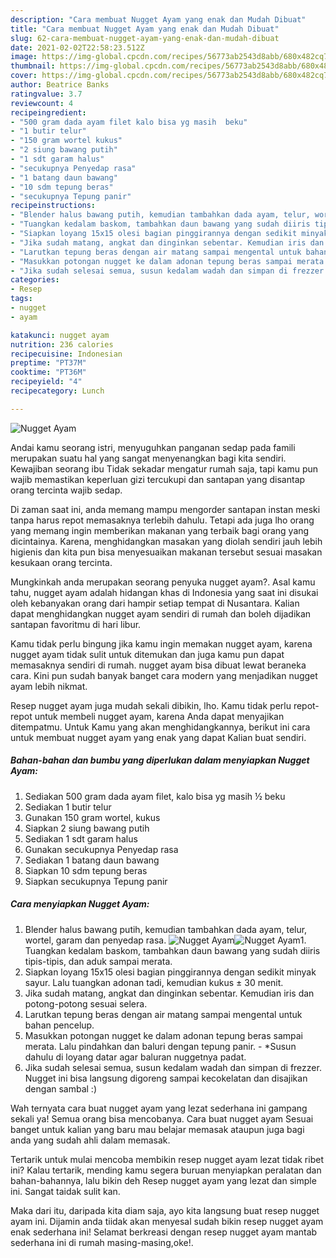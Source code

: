 ```yaml
---
description: "Cara membuat Nugget Ayam yang enak dan Mudah Dibuat"
title: "Cara membuat Nugget Ayam yang enak dan Mudah Dibuat"
slug: 62-cara-membuat-nugget-ayam-yang-enak-dan-mudah-dibuat
date: 2021-02-02T22:58:23.512Z
image: https://img-global.cpcdn.com/recipes/56773ab2543d8abb/680x482cq70/nugget-ayam-foto-resep-utama.jpg
thumbnail: https://img-global.cpcdn.com/recipes/56773ab2543d8abb/680x482cq70/nugget-ayam-foto-resep-utama.jpg
cover: https://img-global.cpcdn.com/recipes/56773ab2543d8abb/680x482cq70/nugget-ayam-foto-resep-utama.jpg
author: Beatrice Banks
ratingvalue: 3.7
reviewcount: 4
recipeingredient:
- "500 gram dada ayam filet kalo bisa yg masih  beku"
- "1 butir telur"
- "150 gram wortel kukus"
- "2 siung bawang putih"
- "1 sdt garam halus"
- "secukupnya Penyedap rasa"
- "1 batang daun bawang"
- "10 sdm tepung beras"
- "secukupnya Tepung panir"
recipeinstructions:
- "Blender halus bawang putih, kemudian tambahkan dada ayam, telur, wortel, garam dan penyedap rasa."
- "Tuangkan kedalam baskom, tambahkan daun bawang yang sudah diiris tipis-tipis, dan aduk sampai merata."
- "Siapkan loyang 15x15 olesi bagian pinggirannya dengan sedikit minyak sayur. Lalu tuangkan adonan tadi, kemudian kukus ± 30 menit."
- "Jika sudah matang, angkat dan dinginkan sebentar. Kemudian iris dan potong-potong sesuai selera."
- "Larutkan tepung beras dengan air matang sampai mengental untuk bahan pencelup."
- "Masukkan potongan nugget ke dalam adonan tepung beras sampai merata. Lalu pindahkan dan baluri dengan tepung panir. *Susun dahulu di loyang datar agar baluran nuggetnya padat."
- "Jika sudah selesai semua, susun kedalam wadah dan simpan di frezzer. Nugget ini bisa langsung digoreng sampai kecokelatan dan disajikan dengan sambal :)"
categories:
- Resep
tags:
- nugget
- ayam

katakunci: nugget ayam 
nutrition: 236 calories
recipecuisine: Indonesian
preptime: "PT37M"
cooktime: "PT36M"
recipeyield: "4"
recipecategory: Lunch

---
```



![Nugget Ayam](https://img-global.cpcdn.com/recipes/56773ab2543d8abb/680x482cq70/nugget-ayam-foto-resep-utama.jpg)

Andai kamu seorang istri, menyuguhkan panganan sedap pada famili merupakan suatu hal yang sangat menyenangkan bagi kita sendiri. Kewajiban seorang ibu Tidak sekadar mengatur rumah saja, tapi kamu pun wajib memastikan keperluan gizi tercukupi dan santapan yang disantap orang tercinta wajib sedap.

Di zaman  saat ini, anda memang mampu mengorder santapan instan meski tanpa harus repot memasaknya terlebih dahulu. Tetapi ada juga lho orang yang memang ingin memberikan makanan yang terbaik bagi orang yang dicintainya. Karena, menghidangkan masakan yang diolah sendiri jauh lebih higienis dan kita pun bisa menyesuaikan makanan tersebut sesuai masakan kesukaan orang tercinta. 



Mungkinkah anda merupakan seorang penyuka nugget ayam?. Asal kamu tahu, nugget ayam adalah hidangan khas di Indonesia yang saat ini disukai oleh kebanyakan orang dari hampir setiap tempat di Nusantara. Kalian dapat menghidangkan nugget ayam sendiri di rumah dan boleh dijadikan santapan favoritmu di hari libur.

Kamu tidak perlu bingung jika kamu ingin memakan nugget ayam, karena nugget ayam tidak sulit untuk ditemukan dan juga kamu pun dapat memasaknya sendiri di rumah. nugget ayam bisa dibuat lewat beraneka cara. Kini pun sudah banyak banget cara modern yang menjadikan nugget ayam lebih nikmat.

Resep nugget ayam juga mudah sekali dibikin, lho. Kamu tidak perlu repot-repot untuk membeli nugget ayam, karena Anda dapat menyajikan ditempatmu. Untuk Kamu yang akan menghidangkannya, berikut ini cara untuk membuat nugget ayam yang enak yang dapat Kalian buat sendiri.

<!--inarticleads1-->

##### Bahan-bahan dan bumbu yang diperlukan dalam menyiapkan Nugget Ayam:

1. Sediakan 500 gram dada ayam filet, kalo bisa yg masih ½ beku
1. Sediakan 1 butir telur
1. Gunakan 150 gram wortel, kukus
1. Siapkan 2 siung bawang putih
1. Sediakan 1 sdt garam halus
1. Gunakan secukupnya Penyedap rasa
1. Sediakan 1 batang daun bawang
1. Siapkan 10 sdm tepung beras
1. Siapkan secukupnya Tepung panir




<!--inarticleads2-->

##### Cara menyiapkan Nugget Ayam:

1. Blender halus bawang putih, kemudian tambahkan dada ayam, telur, wortel, garam dan penyedap rasa.
<img src="https://img-global.cpcdn.com/steps/b4aaa347955fa144/160x128cq70/nugget-ayam-langkah-memasak-1-foto.jpg" alt="Nugget Ayam"><img src="https://img-global.cpcdn.com/steps/73fadabb4ef86e3e/160x128cq70/nugget-ayam-langkah-memasak-1-foto.jpg" alt="Nugget Ayam">1. Tuangkan kedalam baskom, tambahkan daun bawang yang sudah diiris tipis-tipis, dan aduk sampai merata.
1. Siapkan loyang 15x15 olesi bagian pinggirannya dengan sedikit minyak sayur. Lalu tuangkan adonan tadi, kemudian kukus ± 30 menit.
1. Jika sudah matang, angkat dan dinginkan sebentar. Kemudian iris dan potong-potong sesuai selera.
1. Larutkan tepung beras dengan air matang sampai mengental untuk bahan pencelup.
1. Masukkan potongan nugget ke dalam adonan tepung beras sampai merata. Lalu pindahkan dan baluri dengan tepung panir. - *Susun dahulu di loyang datar agar baluran nuggetnya padat.
1. Jika sudah selesai semua, susun kedalam wadah dan simpan di frezzer. Nugget ini bisa langsung digoreng sampai kecokelatan dan disajikan dengan sambal :)




Wah ternyata cara buat nugget ayam yang lezat sederhana ini gampang sekali ya! Semua orang bisa mencobanya. Cara buat nugget ayam Sesuai banget untuk kalian yang baru mau belajar memasak ataupun juga bagi anda yang sudah ahli dalam memasak.

Tertarik untuk mulai mencoba membikin resep nugget ayam lezat tidak ribet ini? Kalau tertarik, mending kamu segera buruan menyiapkan peralatan dan bahan-bahannya, lalu bikin deh Resep nugget ayam yang lezat dan simple ini. Sangat taidak sulit kan. 

Maka dari itu, daripada kita diam saja, ayo kita langsung buat resep nugget ayam ini. Dijamin anda tiidak akan menyesal sudah bikin resep nugget ayam enak sederhana ini! Selamat berkreasi dengan resep nugget ayam mantab sederhana ini di rumah masing-masing,oke!.

